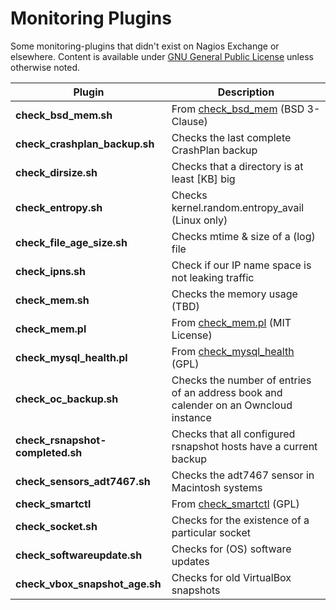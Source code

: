 # Monitoring Plugins

Some monitoring-plugins that didn't exist on Nagios Exchange or elsewhere. Content
is available under [GNU General Public License](https://www.gnu.org/licenses/gpl-2.0.html "GNU General Public License, version 2") unless otherwise noted.

Plugin				| Description
--------------------------------|---------------------------------------------------
**check_bsd_mem.sh**		| From [check_bsd_mem](https://github.com/bmccorkle/check_bsd_mem "Monitoring Plugin to check Memory Usage on FreeBSD") (BSD 3-Clause)
**check_crashplan_backup.sh**	| Checks the last complete CrashPlan backup
**check_dirsize.sh**		| Checks that a directory is at least [KB] big
**check_entropy.sh**		| Checks kernel.random.entropy_avail (Linux only)
**check_file_age_size.sh**	| Checks mtime & size of a (log) file
**check_ipns.sh**		| Check if our IP name space is not leaking traffic
**check_mem.sh**		| Checks the memory usage (TBD)
**check_mem.pl**		| From [check_mem.pl](https://github.com/justintime/nagios-plugins/blob/master/check_mem/check_mem.pl "Revision of check_mem.pl that splits out cache memory from application memory") (MIT License)
**check_mysql_health.pl**	| From [check_mysql_health](https://labs.consol.de/nagios/check_mysql_health/ "check_mysql_health") (GPL)
**check_oc_backup.sh**		| Checks the number of entries of an address book and calender on an Owncloud instance
**check_rsnapshot-completed.sh**| Checks that all configured rsnapshot hosts have a current backup
**check_sensors_adt7467.sh**	| Checks the adt7467 sensor in Macintosh systems
**check_smartctl**		| From [check_smartctl](https://exchange.nagios.org/directory/Plugins/Operating-Systems/Linux/check_smartctl/details "check_smartctl") (GPL)
**check_socket.sh**		| Checks for the existence of a particular socket
**check_softwareupdate.sh**	| Checks for (OS) software updates
**check_vbox_snapshot_age.sh**	| Checks for old VirtualBox snapshots
